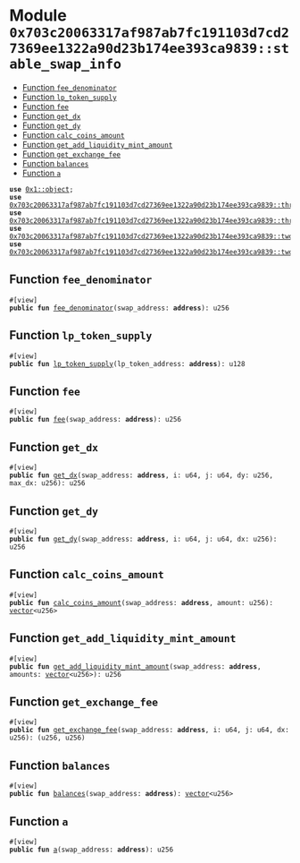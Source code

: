 
<a id="0x703c20063317af987ab7fc191103d7cd27369ee1322a90d23b174ee393ca9839_stable_swap_info"></a>

# Module `0x703c20063317af987ab7fc191103d7cd27369ee1322a90d23b174ee393ca9839::stable_swap_info`



-  [Function `fee_denominator`](#0x703c20063317af987ab7fc191103d7cd27369ee1322a90d23b174ee393ca9839_stable_swap_info_fee_denominator)
-  [Function `lp_token_supply`](#0x703c20063317af987ab7fc191103d7cd27369ee1322a90d23b174ee393ca9839_stable_swap_info_lp_token_supply)
-  [Function `fee`](#0x703c20063317af987ab7fc191103d7cd27369ee1322a90d23b174ee393ca9839_stable_swap_info_fee)
-  [Function `get_dx`](#0x703c20063317af987ab7fc191103d7cd27369ee1322a90d23b174ee393ca9839_stable_swap_info_get_dx)
-  [Function `get_dy`](#0x703c20063317af987ab7fc191103d7cd27369ee1322a90d23b174ee393ca9839_stable_swap_info_get_dy)
-  [Function `calc_coins_amount`](#0x703c20063317af987ab7fc191103d7cd27369ee1322a90d23b174ee393ca9839_stable_swap_info_calc_coins_amount)
-  [Function `get_add_liquidity_mint_amount`](#0x703c20063317af987ab7fc191103d7cd27369ee1322a90d23b174ee393ca9839_stable_swap_info_get_add_liquidity_mint_amount)
-  [Function `get_exchange_fee`](#0x703c20063317af987ab7fc191103d7cd27369ee1322a90d23b174ee393ca9839_stable_swap_info_get_exchange_fee)
-  [Function `balances`](#0x703c20063317af987ab7fc191103d7cd27369ee1322a90d23b174ee393ca9839_stable_swap_info_balances)
-  [Function `a`](#0x703c20063317af987ab7fc191103d7cd27369ee1322a90d23b174ee393ca9839_stable_swap_info_a)


<pre><code><b>use</b> <a href="">0x1::object</a>;
<b>use</b> <a href="three_pool.md#0x703c20063317af987ab7fc191103d7cd27369ee1322a90d23b174ee393ca9839_three_pool">0x703c20063317af987ab7fc191103d7cd27369ee1322a90d23b174ee393ca9839::three_pool</a>;
<b>use</b> <a href="three_pool_info.md#0x703c20063317af987ab7fc191103d7cd27369ee1322a90d23b174ee393ca9839_three_pool_info">0x703c20063317af987ab7fc191103d7cd27369ee1322a90d23b174ee393ca9839::three_pool_info</a>;
<b>use</b> <a href="two_pool.md#0x703c20063317af987ab7fc191103d7cd27369ee1322a90d23b174ee393ca9839_two_pool">0x703c20063317af987ab7fc191103d7cd27369ee1322a90d23b174ee393ca9839::two_pool</a>;
<b>use</b> <a href="two_pool_info.md#0x703c20063317af987ab7fc191103d7cd27369ee1322a90d23b174ee393ca9839_two_pool_info">0x703c20063317af987ab7fc191103d7cd27369ee1322a90d23b174ee393ca9839::two_pool_info</a>;
</code></pre>



<a id="0x703c20063317af987ab7fc191103d7cd27369ee1322a90d23b174ee393ca9839_stable_swap_info_fee_denominator"></a>

## Function `fee_denominator`



<pre><code>#[view]
<b>public</b> <b>fun</b> <a href="stable_swap_info.md#0x703c20063317af987ab7fc191103d7cd27369ee1322a90d23b174ee393ca9839_stable_swap_info_fee_denominator">fee_denominator</a>(swap_address: <b>address</b>): u256
</code></pre>



<a id="0x703c20063317af987ab7fc191103d7cd27369ee1322a90d23b174ee393ca9839_stable_swap_info_lp_token_supply"></a>

## Function `lp_token_supply`



<pre><code>#[view]
<b>public</b> <b>fun</b> <a href="stable_swap_info.md#0x703c20063317af987ab7fc191103d7cd27369ee1322a90d23b174ee393ca9839_stable_swap_info_lp_token_supply">lp_token_supply</a>(lp_token_address: <b>address</b>): u128
</code></pre>



<a id="0x703c20063317af987ab7fc191103d7cd27369ee1322a90d23b174ee393ca9839_stable_swap_info_fee"></a>

## Function `fee`



<pre><code>#[view]
<b>public</b> <b>fun</b> <a href="stable_swap_info.md#0x703c20063317af987ab7fc191103d7cd27369ee1322a90d23b174ee393ca9839_stable_swap_info_fee">fee</a>(swap_address: <b>address</b>): u256
</code></pre>



<a id="0x703c20063317af987ab7fc191103d7cd27369ee1322a90d23b174ee393ca9839_stable_swap_info_get_dx"></a>

## Function `get_dx`



<pre><code>#[view]
<b>public</b> <b>fun</b> <a href="stable_swap_info.md#0x703c20063317af987ab7fc191103d7cd27369ee1322a90d23b174ee393ca9839_stable_swap_info_get_dx">get_dx</a>(swap_address: <b>address</b>, i: u64, j: u64, dy: u256, max_dx: u256): u256
</code></pre>



<a id="0x703c20063317af987ab7fc191103d7cd27369ee1322a90d23b174ee393ca9839_stable_swap_info_get_dy"></a>

## Function `get_dy`



<pre><code>#[view]
<b>public</b> <b>fun</b> <a href="stable_swap_info.md#0x703c20063317af987ab7fc191103d7cd27369ee1322a90d23b174ee393ca9839_stable_swap_info_get_dy">get_dy</a>(swap_address: <b>address</b>, i: u64, j: u64, dx: u256): u256
</code></pre>



<a id="0x703c20063317af987ab7fc191103d7cd27369ee1322a90d23b174ee393ca9839_stable_swap_info_calc_coins_amount"></a>

## Function `calc_coins_amount`



<pre><code>#[view]
<b>public</b> <b>fun</b> <a href="stable_swap_info.md#0x703c20063317af987ab7fc191103d7cd27369ee1322a90d23b174ee393ca9839_stable_swap_info_calc_coins_amount">calc_coins_amount</a>(swap_address: <b>address</b>, amount: u256): <a href="">vector</a>&lt;u256&gt;
</code></pre>



<a id="0x703c20063317af987ab7fc191103d7cd27369ee1322a90d23b174ee393ca9839_stable_swap_info_get_add_liquidity_mint_amount"></a>

## Function `get_add_liquidity_mint_amount`



<pre><code>#[view]
<b>public</b> <b>fun</b> <a href="stable_swap_info.md#0x703c20063317af987ab7fc191103d7cd27369ee1322a90d23b174ee393ca9839_stable_swap_info_get_add_liquidity_mint_amount">get_add_liquidity_mint_amount</a>(swap_address: <b>address</b>, amounts: <a href="">vector</a>&lt;u256&gt;): u256
</code></pre>



<a id="0x703c20063317af987ab7fc191103d7cd27369ee1322a90d23b174ee393ca9839_stable_swap_info_get_exchange_fee"></a>

## Function `get_exchange_fee`



<pre><code>#[view]
<b>public</b> <b>fun</b> <a href="stable_swap_info.md#0x703c20063317af987ab7fc191103d7cd27369ee1322a90d23b174ee393ca9839_stable_swap_info_get_exchange_fee">get_exchange_fee</a>(swap_address: <b>address</b>, i: u64, j: u64, dx: u256): (u256, u256)
</code></pre>



<a id="0x703c20063317af987ab7fc191103d7cd27369ee1322a90d23b174ee393ca9839_stable_swap_info_balances"></a>

## Function `balances`



<pre><code>#[view]
<b>public</b> <b>fun</b> <a href="stable_swap_info.md#0x703c20063317af987ab7fc191103d7cd27369ee1322a90d23b174ee393ca9839_stable_swap_info_balances">balances</a>(swap_address: <b>address</b>): <a href="">vector</a>&lt;u256&gt;
</code></pre>



<a id="0x703c20063317af987ab7fc191103d7cd27369ee1322a90d23b174ee393ca9839_stable_swap_info_a"></a>

## Function `a`



<pre><code>#[view]
<b>public</b> <b>fun</b> <a href="stable_swap_info.md#0x703c20063317af987ab7fc191103d7cd27369ee1322a90d23b174ee393ca9839_stable_swap_info_a">a</a>(swap_address: <b>address</b>): u256
</code></pre>
